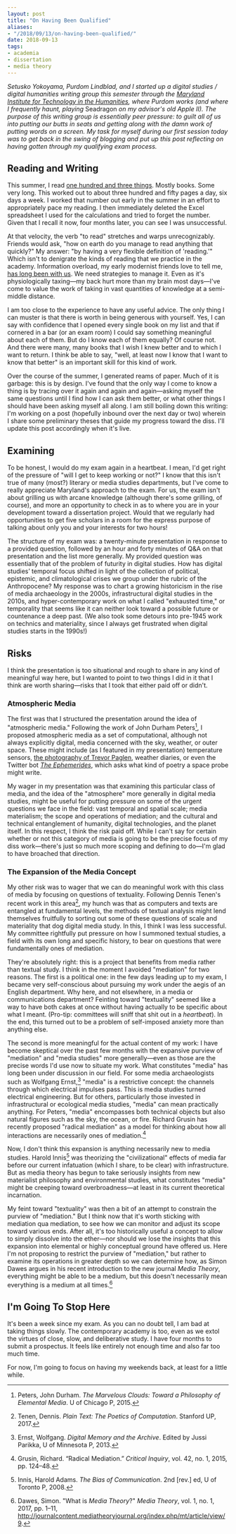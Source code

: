 ```yaml
---
layout: post
title: "On Having Been Qualified"
aliases: 
- "/2018/09/13/on-having-been-qualified/"
date: 2018-09-13
tags:
- academia
- dissertation
- media theory
---
```


*Setusko Yokoyama, Purdom Lindblad, and I started up a digital studies / digital humanities writing group this semester through the [Maryland Institute for Technology in the Humanities](https://mith.umd.edu/), where Purdom works (and where I frequently haunt, playing* Seadragon *on my advisor's old Apple II). The purpose of this writing group is essentially peer pressure: to guilt all of us into putting our butts in seats and getting along with the damn work of putting words on a screen. My task for myself during our first session today was to get back in the swing of blogging and put up this post reflecting on having gotten through my qualifying exam process.*

<!--more-->

## Reading and Writing

This summer, I read [one hundred and three things](/2018/04/18/qualifications/). Mostly books. Some very long. This worked out to about three hundred and fifty pages a day, six days a week. I worked that number out early in the summer in an effort to appropriately pace my reading. I then immediately deleted the Excel spreadsheet I used for the calculations and tried to forget the number. Given that I recall it now, four months later, you can see I was unsuccessful.

At that velocity, the verb "to read" stretches and warps unrecognizably. Friends would ask, "how on earth do you manage to read anything that quickly?" My answer: "by having a very flexible definition of 'reading.'" Which isn't to denigrate the kinds of reading that we practice in the academy. Information overload, my early modernist friends love to tell me, [has long been with us](https://muse.jhu.edu/article/42178/summary). We need strategies to manage it. Even as it's physiologically taxing—my back hurt more than my brain most days—I've come to value the work of taking in vast quantities of knowledge at a semi-middle distance.

I am too close to the experience to have any useful advice. The only thing I can muster is that there is worth in being generous with yourself. Yes, I can say with confidence that I opened every single book on my list and that if cornered in a bar (or an exam room) I could say something meaningful about each of them. But do I know each of them equally? Of course not. And there were many, many books that I wish I knew better and to which I want to return. I think be able to say, "well, at least now I know that I want to know that better" is an important skill for this kind of work.

Over the course of the summer, I generated reams of paper. Much of it is garbage: this is by design. I've found that the only way I come to know a thing is by tracing over it again and again and again—asking myself the same questions until I find how I can ask them better, or what other things I should have been asking myself all along. I am still boiling down this writing: I'm working on a post (hopefully inbound over the next day or two) wherein I share some preliminary theses that guide my progress toward the diss. I'll update this post accordingly when it's live.

## Examining

To be honest, I would do my exam again in a heartbeat. I mean, I'd get right of the pressure of "will I get to keep working or not?" I know that this isn't true of many (most?) literary or media studies departments, but I've come to really appreciate Maryland's approach to the exam. For us, the exam isn't about grilling us with arcane knowledge (although there's some grilling, of course), and more an opportunity to check in as to where you are in your development toward a dissertation project. Would that we regularly had opportunities to get five scholars in a room for the express purpose of talking about only you and your interests for two hours!

The structure of my exam was: a twenty-minute presentation in response to a provided question, followed by an hour and forty minutes of Q&A on that presentation and the list more generally. My provided question was essentially that of the problem of futurity in digital studies. How has digital studies’ temporal focus shifted in light of the collection of political, epistemic, and climatological crises we group under the rubric of the Anthropocene? My response was to chart a growing historicism in the rise of media archaeology in the 2000s, infrastructural digital studies in the 2010s, and hyper-contemporary work on what I called "exhausted time," or temporality that seems like it can neither look toward a possible future or countenance a deep past. (We also took some detours into pre-1945 work on technics and materiality, since I always get frustrated when digital studies starts in the 1990s!)

## Risks

I think the presentation is too situational and rough to share in any kind of meaningful way here, but I wanted to point to two things I did in it that I think are worth sharing—risks that I took that either paid off or didn't.

### Atmospheric Media

The first was that I structured the presentation around the idea of "atmospheric media." Following the work of John Durham Peters[^1], I proposed atmospheric media as a set of computational, although not always explicitly digital, media concerned with the sky, weather, or outer space. These might include (as I featured in my presentation) temperature sensors, [the photography of Trevor Paglen](http://paglen.com/), weather diaries, or even the Twitter bot [*The Ephemerides*](https://twitter.com/the_ephemerides), which asks what kind of poetry a space probe might write.

[^1]: Peters, John Durham. *The Marvelous Clouds: Toward a Philosophy of Elemental Media*. U of Chicago P, 2015.

My wager in my presentation was that examining this particular class of media, and the idea of the "atmosphere" more generally in digital media studies, might be useful for putting pressure on some of the  urgent questions we face in the field: vast temporal and spatial scale; media materialism; the scope and operations of mediation; and the cultural and technical entanglement of humanity, digital technologies, and the planet itself. In this respect, I think the risk paid off. While I can't say for certain whether or not this category of media is going to be the precise focus of my diss work—there's just so much more scoping and defining to do—I'm glad to have broached that direction.

### The Expansion of the Media Concept

My other risk was to wager that we can do meaningful work with this class of media by focusing on questions of textuality. Following Dennis Tenen's recent work in this area[^2], my hunch was that as computers and texts are entangled at fundamental levels, the methods of textual analysis might lend themselves fruitfully to sorting out some of these questions of scale and materiality that dog digital media study. In this, I think I was less successful. My committee rightfully put pressure on how I summoned textual studies, a field with its own long and specific history, to bear on questions that were fundamentally ones of mediation.

[^2]: Tenen, Dennis. *Plain Text: The Poetics of Computation*. Stanford UP, 2017.

They're absolutely right: this is a project that benefits from media rather than textual study. I think in the moment I avoided "mediation" for two reasons. The first is a political one: in the few days leading up to my exam, I became very self-conscious about pursuing my work under the aegis of an English department. Why here, and not elsewhere, in a media or communications department? Feinting toward "textuality" seemed like a way to have both cakes at once without having actually to be specific about what I meant. (Pro-tip: committees will sniff that shit out in a *heartbeat*). In the end, this turned out to be a problem of self-imposed anxiety more than anything else.

The second is more meaningful for the actual content of my work: I have become skeptical over the past few months with the expansive purview of "mediation" and "media studies" more generally—even as those are the precise words I'd use now to situate my work. What constitutes "media" has long been under discussion in our field. For some media archaeologists such as Wolfgang Ernst,[^3] "media" is a restrictive concept: the channels through which electrical impulses pass. This is media studies turned electrical engineering. But for others, particularly those invested in infrastructural or ecological media studies, "media" can mean practically anything. For Peters, "media" encompasses both technical objects but also natural figures such as the sky, the ocean, or fire. Richard Grusin has recently proposed "radical mediation" as a model for thinking about how all interactions are necessarily ones of mediation.[^4]

[^3]: Ernst, Wolfgang. *Digital Memory and the Archive*. Edited by Jussi Parikka, U of Minnesota P, 2013.
[^4]: Grusin, Richard. “Radical Mediation.” *Critical Inquiry*, vol. 42, no. 1, 2015, pp. 124–48.

Now, I don't think this expansion is anything necessarily new to media studies. Harold Innis[^5] was theorizing the "civilizational" effects of media far before our current infatuation (which I share, to be clear) with infrastructure. But as media theory has begun to take seriously insights from new materialist philosophy and environmental studies, what constitutes "media" might be creeping toward overbroadness—at least in its current theoretical incarnation.

[^5]: Innis, Harold Adams. *The Bias of Communication*. 2nd [rev.] ed, U of Toronto P, 2008.

My feint toward "textuality" was then a bit of an attempt to constrain the purview of "mediation." But I think now that it's worth sticking with mediation qua mediation, to see how we can monitor and adjust its scope toward various ends. After all, it's too historically useful a concept to allow to simply dissolve into the ether—nor should we lose the insights that this expansion into elemental or highly conceptual ground have offered us. Here I'm not proposing to restrict the purview of "mediation," but rather to examine its operations in greater depth so we can determine how, as Simon Dawes argues in his recent introduction to the new journal *Media Theory*, everything might be able to be a medium, but this doesn't necessarily mean everything is a medium at all times.[^6]

[^6]: Dawes, Simon. "What is *Media Theory*?" *Media Theory*, vol. 1, no. 1, 2017, pp. 1–11, <http://journalcontent.mediatheoryjournal.org/index.php/mt/article/view/9>.

## I'm Going To Stop Here

It's been a week since my exam. As you can no doubt tell, I am bad at taking things slowly. The contemporary academy is too, even as we extol the virtues of close, slow, and deliberative study. I have four months to submit a prospectus. It feels like entirely not enough time and also far too much time.

For now, I'm going to focus on having my weekends back, at least for a little while.
